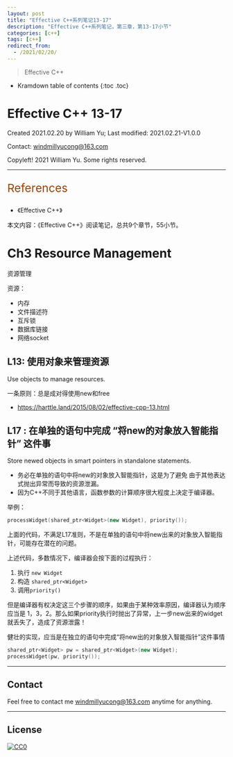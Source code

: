```yaml
---
layout: post
title: "Effective C++系列笔记13-17"
description: "Effective C++系列笔记，第三章，第13-17小节"
categories: [c++]
tags: [c++]
redirect_from:
  - /2021/02/20/
---
```


>  Effective C++


* Kramdown table of contents
{:toc .toc}

# Effective C++ 13-17

Created 2021.02.20 by William Yu; Last modified: 2021.02.21-V1.0.0

Contact: [windmillyucong@163.com](mailto:windmillyucong@163.com)

Copyleft! 2021 William Yu. Some rights reserved.

---

<p style="color:#A04000;font-size:26px">References</p>

- 《Effective C++》

本文内容：《Effective C++》阅读笔记，总共9个章节，55小节。

# Ch3 Resource Management

资源管理

资源：
- 内存
- 文件描述符
- 互斥锁
- 数据库链接
- 网络socket


## L13: 使用对象来管理资源

Use objects to manage resources.

一条原则：总是成对得使用new和free

- https://harttle.land/2015/08/02/effective-cpp-13.html


## L17 : 在单独的语句中完成 “将new的对象放入智能指针” 这件事

Store newed objects in smart pointers in standalone statements.

- 务必在单独的语句中将new的对象放入智能指针，这是为了避免 由于其他表达式抛出异常而导致的资源泄漏。 
- 因为C++不同于其他语言，函数参数的计算顺序很大程度上决定于编译器。

举例：

```c++
processWidget(shared_ptr<Widget>(new Widget), priority());
```

上面的代码，不满足L17准则，不是在单独的语句中将new出来的对象放入智能指针，可能存在潜在的问题。

上述代码，多数情况下，编译器会按下面的过程执行：

1. 执行 `new Widget`
2. 构造 `shared_ptr<Widget>`
3. 调用`priority()`

但是编译器有权决定这三个步骤的顺序，如果由于某种效率原因，编译器认为顺序应当是 1，3，2。那么如果priority执行时抛出了异常，上一步new出来的widget就丢失了，造成了资源泄露！

健壮的实现，应当是在独立的语句中完成“将new出的对象放入智能指针”这件事情

```c++
shared_ptr<Widget> pw = shared_ptr<Widget>(new Widget);
processWidget(pw, priority());
```





-----

## Contact

Feel free to contact me [windmillyucong@163.com](mailto:windmillyucong@163.com) anytime for anything.

-----

## License

[![CC0](http://i.creativecommons.org/p/zero/1.0/88x31.png)](http://creativecommons.org/publicdomain/zero/1.0/)

